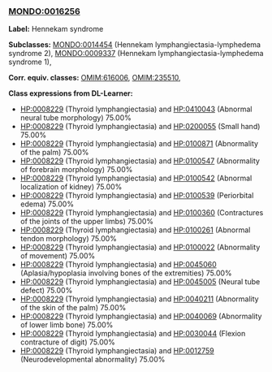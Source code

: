 
### [MONDO:0016256](http://purl.obolibrary.org/obo/MONDO_0016256)
**Label:** Hennekam syndrome

**Subclasses:** [MONDO:0014454](http://purl.obolibrary.org/obo/MONDO_0014454) (Hennekam lymphangiectasia-lymphedema syndrome 2), [MONDO:0009337](http://purl.obolibrary.org/obo/MONDO_0009337) (Hennekam lymphangiectasia-lymphedema syndrome 1), 

**Corr. equiv. classes:** [OMIM:616006](http://purl.obolibrary.org/obo/OMIM_616006), [OMIM:235510](http://purl.obolibrary.org/obo/OMIM_235510), 

**Class expressions from DL-Learner:**

- [HP:0008229](http://purl.obolibrary.org/obo/HP_0008229) (Thyroid lymphangiectasia) and [HP:0410043](http://purl.obolibrary.org/obo/HP_0410043) (Abnormal neural tube morphology) 75.00%
- [HP:0008229](http://purl.obolibrary.org/obo/HP_0008229) (Thyroid lymphangiectasia) and [HP:0200055](http://purl.obolibrary.org/obo/HP_0200055) (Small hand) 75.00%
- [HP:0008229](http://purl.obolibrary.org/obo/HP_0008229) (Thyroid lymphangiectasia) and [HP:0100871](http://purl.obolibrary.org/obo/HP_0100871) (Abnormality of the palm) 75.00%
- [HP:0008229](http://purl.obolibrary.org/obo/HP_0008229) (Thyroid lymphangiectasia) and [HP:0100547](http://purl.obolibrary.org/obo/HP_0100547) (Abnormality of forebrain morphology) 75.00%
- [HP:0008229](http://purl.obolibrary.org/obo/HP_0008229) (Thyroid lymphangiectasia) and [HP:0100542](http://purl.obolibrary.org/obo/HP_0100542) (Abnormal localization of kidney) 75.00%
- [HP:0008229](http://purl.obolibrary.org/obo/HP_0008229) (Thyroid lymphangiectasia) and [HP:0100539](http://purl.obolibrary.org/obo/HP_0100539) (Periorbital edema) 75.00%
- [HP:0008229](http://purl.obolibrary.org/obo/HP_0008229) (Thyroid lymphangiectasia) and [HP:0100360](http://purl.obolibrary.org/obo/HP_0100360) (Contractures of the joints of the upper limbs) 75.00%
- [HP:0008229](http://purl.obolibrary.org/obo/HP_0008229) (Thyroid lymphangiectasia) and [HP:0100261](http://purl.obolibrary.org/obo/HP_0100261) (Abnormal tendon morphology) 75.00%
- [HP:0008229](http://purl.obolibrary.org/obo/HP_0008229) (Thyroid lymphangiectasia) and [HP:0100022](http://purl.obolibrary.org/obo/HP_0100022) (Abnormality of movement) 75.00%
- [HP:0008229](http://purl.obolibrary.org/obo/HP_0008229) (Thyroid lymphangiectasia) and [HP:0045060](http://purl.obolibrary.org/obo/HP_0045060) (Aplasia/hypoplasia involving bones of the extremities) 75.00%
- [HP:0008229](http://purl.obolibrary.org/obo/HP_0008229) (Thyroid lymphangiectasia) and [HP:0045005](http://purl.obolibrary.org/obo/HP_0045005) (Neural tube defect) 75.00%
- [HP:0008229](http://purl.obolibrary.org/obo/HP_0008229) (Thyroid lymphangiectasia) and [HP:0040211](http://purl.obolibrary.org/obo/HP_0040211) (Abnormality of the skin of the palm) 75.00%
- [HP:0008229](http://purl.obolibrary.org/obo/HP_0008229) (Thyroid lymphangiectasia) and [HP:0040069](http://purl.obolibrary.org/obo/HP_0040069) (Abnormality of lower limb bone) 75.00%
- [HP:0008229](http://purl.obolibrary.org/obo/HP_0008229) (Thyroid lymphangiectasia) and [HP:0030044](http://purl.obolibrary.org/obo/HP_0030044) (Flexion contracture of digit) 75.00%
- [HP:0008229](http://purl.obolibrary.org/obo/HP_0008229) (Thyroid lymphangiectasia) and [HP:0012759](http://purl.obolibrary.org/obo/HP_0012759) (Neurodevelopmental abnormality) 75.00%



